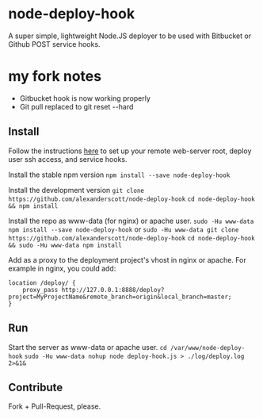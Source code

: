 node-deploy-hook
=======================
A super simple, lightweight Node.JS deployer to be used with Bitbucket or Github POST service hooks.

my fork notes 
=======================
* Gitbucket hook is now working properly
* Git pull replaced to git reset --hard

Install
-----------------------
Follow the instructions [here](https://gist.github.com/oodavid/1809044) to set up your remote web-server root, deploy user ssh access, and service hooks.

Install the stable npm version
`npm install --save node-deploy-hook`

Install the development version
`git clone https://github.com/alexanderscott/node-deploy-hook` 
`cd node-deploy-hook && npm install`

Install the repo as www-data (for nginx) or apache user.
`sudo -Hu www-data npm install --save node-deploy-hook`
    or
`sudo -Hu www-data git clone https://github.com/alexanderscott/node-deploy-hook` 
`cd node-deploy-hook && sudo -Hu www-data npm install`


Add as a proxy to the deployment project's vhost in nginx or apache.
For example in nginx, you could add:

    location /deploy/ {
        proxy_pass http://127.0.0.1:8888/deploy?project=MyProjectName&remote_branch=origin&local_branch=master;
    }


Run
-----------------------
Start the server as www-data or apache user.
`cd /var/www/node-deploy-hook`
`sudo -Hu www-data nohup node deploy-hook.js > ./log/deploy.log 2>&1&`


Contribute
-----------------------
Fork + Pull-Request, please.
